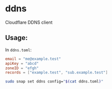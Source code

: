 # ddns
Cloudflare DDNS client

## Usage:

In ```ddns.toml```:
```toml
email = "me@example.test"
apiKey = "abcd"
zoneID = "efgh"
records = ["example.test", "sub.example.test"]
```

```bash
sudo snap set ddns config="$(cat ddns.toml)"
```